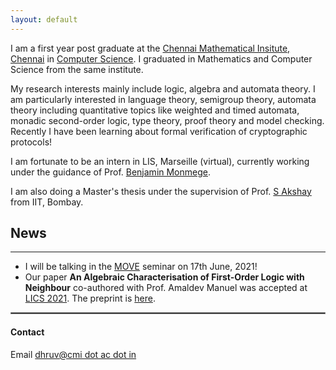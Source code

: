 ```yaml
---
layout: default
---
```


<!-- ![Profile Picture](profile_1.jpg){:style="float: right;margin-right: 7px;margin-top: 7px;height: 200px;border: 5"} -->
I am a first year post graduate at the [Chennai Mathematical Insitute, Chennai](http://www.cmi.ac.in/) in [Computer Science](https://www.cmi.ac.in/teaching/courses.php?prog=msccs). I graduated in Mathematics and Computer Science from the same institute.

My research interests mainly include logic, algebra and automata theory.
I am particularly interested in language theory, semigroup theory, automata theory including quantitative topics like weighted and timed automata, monadic second-order logic, type theory, proof theory and model checking.
<br/>
Recently I have been learning about formal verification of cryptographic protocols!
<!-- Recently I have also become fond of learning language theory and automata in a categorical perspective. -->

I am fortunate to be an intern in LIS, Marseille (virtual), currently working under the guidance of Prof. [Benjamin Monmege](https://pageperso.lif.univ-mrs.fr/~benjamin.monmege/).

I am also doing a Master's thesis under the supervision of Prof. [S Akshay](https://www.cse.iitb.ac.in/~akshayss/) from IIT, Bombay.

## News
<hr>

* I will be talking in the [MOVE](http://pageperso.lif.univ-mrs.fr/~benjamin.monmege/seminaireMOVE/) seminar on 17th June, 2021!
* Our paper **An Algebraic Characterisation of First-Order Logic with Neighbour** co-authored with Prof. Amaldev Manuel was accepted at [LICS 2021](http://easyconferences.eu/lics2021/). The preprint is [here](https://arxiv.org/abs/2105.09368).

<hr style="border:1px solid gray">

#### Contact

Email [dhruv@cmi dot ac dot in](mailto:dhruv@cmi.ac.in)
